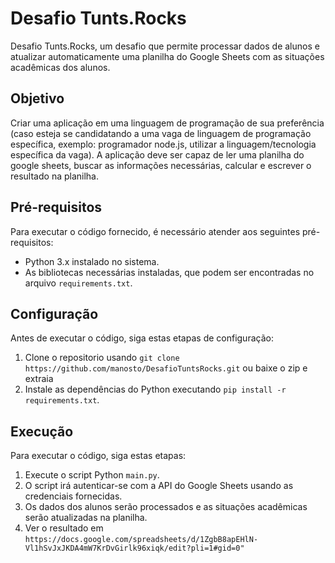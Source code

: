# Desafio Tunts.Rocks
 Desafio Tunts.Rocks, um desafio que permite processar dados de alunos e atualizar automaticamente uma planilha do Google Sheets com as situações acadêmicas dos alunos.

## Objetivo
Criar uma aplicação em uma linguagem de programação de sua preferência (caso esteja se  candidatando a uma vaga de linguagem de programação específica, exemplo: programador  node.js, utilizar a linguagem/tecnologia específica da vaga). A aplicação deve ser capaz de ler  uma planilha do google sheets, buscar as informações necessárias, calcular e escrever o  resultado na planilha. 

## Pré-requisitos
Para executar o código fornecido, é necessário atender aos seguintes pré-requisitos:
- Python 3.x instalado no sistema.
- As bibliotecas necessárias instaladas, que podem ser encontradas no arquivo `requirements.txt`.

## Configuração
Antes de executar o código, siga estas etapas de configuração:
1. Clone o repositorio usando `git clone https://github.com/manosto/DesafioTuntsRocks.git` ou baixe o zip e extraia
2. Instale as dependências do Python executando `pip install -r requirements.txt`.


## Execução
Para executar o código, siga estas etapas:
1. Execute o script Python `main.py`.
2. O script irá autenticar-se com a API do Google Sheets usando as credenciais fornecidas.
3. Os dados dos alunos serão processados e as situações acadêmicas serão atualizadas na planilha.
4. Ver o resultado em `https://docs.google.com/spreadsheets/d/1ZgbB8apEHlN-Vl1hSvJxJKDA4mW7KrDvGirlk96xiqk/edit?pli=1#gid=0"`
